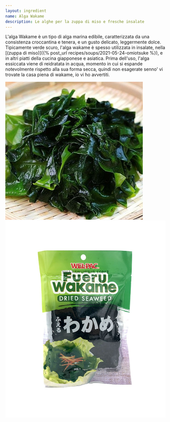 ```yaml
---
layout: ingredient
name: Alga Wakame
description: Le alghe per la zuppa di miso e fresche insalate
---
```


L'alga Wakame è un tipo di alga marina edibile, caratterizzata da una consistenza croccantina e tenera, e un gusto delicato, leggermente dolce. Tipicamente verde scuro, l'alga wakame è spesso utilizzata in insalate, nella [(zuppa di miso)]({% post_url recipes/soups/2021-05-24-omiotsuke %}), e in altri piatti della cucina giapponese e asiatica. Prima dell'uso, l'alga essiccata viene di reidratata in acqua, momento in cui si espande notevolmente rispetto alla sua forma secca, quindi non esagerate senno' vi trovate la casa piena di wakame, io vi ho avvertiti.

![Wakame](/assets/images/ingredients/wakame-1.jpg)
![Wakame](/assets/images/ingredients/wakame-2.jpg)
